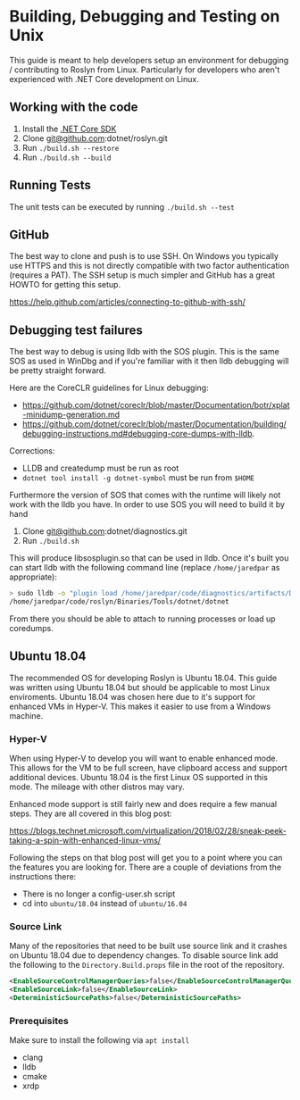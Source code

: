 # Building, Debugging and Testing on Unix
This guide is meant to help developers setup an environment for debugging / contributing to Roslyn from Linux. 
Particularly for developers who aren't experienced with .NET Core development on Linux. 

## Working with the code
1. Install the [.NET Core SDK](https://www.microsoft.com/net/download/core)
1. Clone git@github.com:dotnet/roslyn.git
1. Run `./build.sh --restore`
1. Run `./build.sh --build`

## Running Tests
The unit tests can be executed by running `./build.sh --test`

## GitHub
The best way to clone and push is to use SSH. On Windows you typically use HTTPS and this is not directly compatible
with two factor authentication (requires a PAT). The SSH setup is much simpler and GitHub has a great HOWTO for 
getting this setup.

https://help.github.com/articles/connecting-to-github-with-ssh/

## Debugging test failures
The best way to debug is using lldb with the SOS plugin. This is the same SOS as used in WinDbg and if you're familiar
with it then lldb debugging will be pretty straight forward. 

Here are the CoreCLR guidelines for Linux debugging:

- https://github.com/dotnet/coreclr/blob/master/Documentation/botr/xplat-minidump-generation.md
- https://github.com/dotnet/coreclr/blob/master/Documentation/building/debugging-instructions.md#debugging-core-dumps-with-lldb.

Corrections:
- LLDB and createdump must be run as root
- `dotnet tool install -g dotnet-symbol` must be run from `$HOME` 

Furthermore the version of SOS that comes with the runtime will likely not work with the lldb you have. In order to 
use SOS you will need to build it by hand

1. Clone git@github.com:dotnet/diagnostics.git
1. Run `./build.sh`

This will produce libsosplugin.so that can be used in lldb. Once it's built you can start lldb with the following 
command line (replace `/home/jaredpar` as appropriate):

``` bash
> sudo lldb -o "plugin load /home/jaredpar/code/diagnostics/artifacts/Debug/bin/Linux.x64/libsosplugin.so" 
/home/jaredpar/code/roslyn/Binaries/Tools/dotnet/dotnet
```

From there you should be able to attach to running processes or load up coredumps.

## Ubuntu 18.04
The recommended OS for developing Roslyn is Ubuntu 18.04. This guide was written using Ubuntu 18.04 but should be 
applicable to most Linux enviroments. Ubuntu 18.04 was chosen here due to it's support for enhanced VMs in Hyper-V. 
This makes it easier to use from a Windows machine.

### Hyper-V
When using Hyper-V to develop you will want to enable enhanced mode. This allows for the VM to be full screen, have 
clipboard access and support additional devices. Ubuntu 18.04 is the first Linux OS supported in this mode. The 
mileage with other distros may vary.

Enhanced mode support is still fairly new and does require a few manual steps. They are all covered in this 
blog post:

https://blogs.technet.microsoft.com/virtualization/2018/02/28/sneak-peek-taking-a-spin-with-enhanced-linux-vms/

Following the steps on that blog post will get you to a point where you can the features you are looking for. There are
 a couple of deviations from the instructions there:

- There is no longer a config-user.sh script
- cd into `ubuntu/18.04` instead of `ubuntu/16.04`

### Source Link
Many of the repositories that need to be built use source link and it crashes on Ubuntu 18.04 due to dependency changes. 
To disable source link add the following to the `Directory.Build.props` file in the root of the repository.

``` xml
<EnableSourceControlManagerQueries>false</EnableSourceControlManagerQueries>
<EnableSourceLink>false</EnableSourceLink>
<DeterministicSourcePaths>false</DeterministicSourcePaths>
```
### Prerequisites

Make sure to install the following via `apt install`

- clang
- lldb 
- cmake
- xrdp
